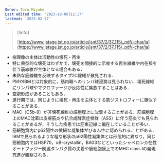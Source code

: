 ```yaml
---
Owner: Toru Miyake
Last edited time: '2023-10-08T11:17'
lastmod: '2025-02-27'
---
```

  

> [!info]  
>  
> [https://www.jstage.jst.go.jp/article/jsnt/37/2/37_115/_pdf/-char/ja](https://www.jstage.jst.go.jp/article/jsnt/37/2/37_115/_pdf/-char/ja)  

  

  

- 病理像の主体は活動性の壊死・再生
- 特に典型的な壊死はわずかで，壊死を間接的に示唆する再生線維や内在核を伴う筋線維が主体となる場合もある．
- 未熟な筋線維を反映するタイプ2C線維が散見される．
- PMやIBMとは対象的に，筋内鞘へのリンパ球浸潤は見られない．壊死線維にリンパ球やマクロファージが反応性に集族することはある．
- 空胞形成があることもある．
- 進行期では，同じように壊死・再生を主体とする筋ジストロフィーに類似することがある．
- MAC（C5b-9）が非壊死線維の細胞膜上に沈着することがある．筋細胞膜上のMAC沈着は皮膚筋炎や抗合成酵素症候群（ASS）に伴う筋炎でも見られることがあるが，そうした疾患では筋束辺縁に偏在していることが多い．
- 筋細胞質内にp62陽性の微細な凝集体がびまん性に認められることがある．IBMで見られるような粗な形状のp62陽性凝集体とは形態的に異なり，同じ筋細胞内ではHSP70，αB-crystallin，BAG3などといったシャペロン介在性オートファジー関連タンパク質の沈着や筋細胞膜上でのMHC class Iの発現亢進が観察される．
